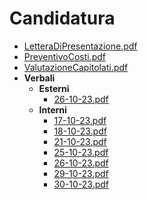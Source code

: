 # Candidatura
- [LetteraDiPresentazione.pdf](./LetteraDiPresentazione.pdf)
- [PreventivoCosti.pdf](./PreventivoCosti.pdf)
- [ValutazioneCapitolati.pdf](./ValutazioneCapitolati.pdf)
- **Verbali**
  - **Esterni**
    - [26-10-23.pdf](./Verbali/Esterni/26-10-23.pdf)
  - **Interni**
    - [17-10-23.pdf](./Verbali/Interni/17-10-23.pdf)
    - [18-10-23.pdf](./Verbali/Interni/18-10-23.pdf)
    - [21-10-23.pdf](./Verbali/Interni/21-10-23.pdf)
    - [25-10-23.pdf](./Verbali/Interni/25-10-23.pdf)
    - [26-10-23.pdf](./Verbali/Interni/26-10-23.pdf)
    - [29-10-23.pdf](./Verbali/Interni/29-10-23.pdf)
    - [30-10-23.pdf](./Verbali/Interni/30-10-23.pdf)
